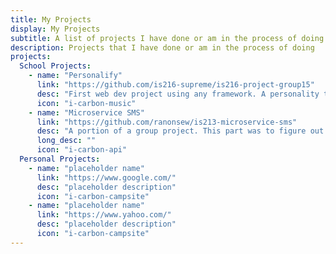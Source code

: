 ```yaml
---
title: My Projects
display: My Projects
subtitle: A list of projects I have done or am in the process of doing
description: Projects that I have done or am in the process of doing
projects:
  School Projects:
    - name: "Personalify"
      link: "https://github.com/is216-supreme/is216-project-group15"
      desc: "First web dev project using any framework. A personality test based on a user's music preferences on spotify."
      icon: "i-carbon-music"
    - name: "Microservice SMS"
      link: "https://github.com/ranonsew/is213-microservice-sms"
      desc: "A portion of a group project. This part was to figure out how to use docker-compose and connect the main application (done by others) to an SMS api through AMQP. Done in Python and TypeScript."
      long_desc: ""
      icon: "i-carbon-api"
  Personal Projects:
    - name: "placeholder name"
      link: "https://www.google.com/"
      desc: "placeholder description"
      icon: "i-carbon-campsite"
    - name: "placeholder name"
      link: "https://www.yahoo.com/"
      desc: "placeholder description"
      icon: "i-carbon-campsite"
---
```


<ProjectList :projects="frontmatter.projects" />

